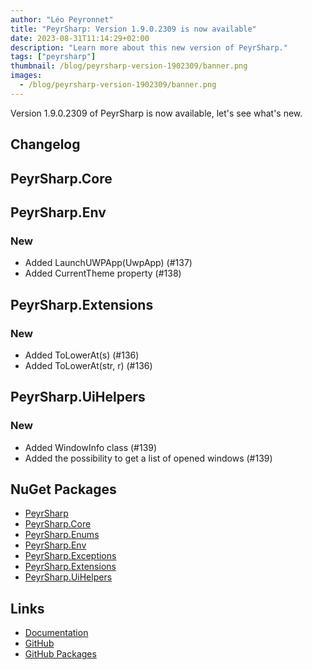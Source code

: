 ```yaml
---
author: "Léo Peyronnet"
title: "PeyrSharp: Version 1.9.0.2309 is now available"
date: 2023-08-31T11:14:29+02:00
description: "Learn more about this new version of PeyrSharp."
tags: ["peyrsharp"]
thumbnail: /blog/peyrsharp-version-1902309/banner.png
images:
  - /blog/peyrsharp-version-1902309/banner.png
---
```


Version 1.9.0.2309 of PeyrSharp is now available, let's see what's new.

## Changelog

## PeyrSharp.Core

## PeyrSharp.Env

### New

- Added LaunchUWPApp(UwpApp) (#137)
- Added CurrentTheme property (#138)

## PeyrSharp.Extensions

### New

- Added ToLowerAt(s) (#136)
- Added ToLowerAt(str, r) (#136)

## PeyrSharp.UiHelpers

### New

- Added WindowInfo class (#139)
- Added the possibility to get a list of opened windows (#139)

## NuGet Packages

- [PeyrSharp](https://www.nuget.org/packages/PeyrSharp)
- [PeyrSharp.Core](https://www.nuget.org/packages/PeyrSharp.Core/)
- [PeyrSharp.Enums](https://www.nuget.org/packages/PeyrSharp.Enums/)
- [PeyrSharp.Env](https://www.nuget.org/packages/PeyrSharp.Env/)
- [PeyrSharp.Exceptions](https://www.nuget.org/packages/PeyrSharp.Exceptions/)
- [PeyrSharp.Extensions](https://www.nuget.org/packages/PeyrSharp.Extensions/)
- [PeyrSharp.UiHelpers](https://www.nuget.org/packages/PeyrSharp.UiHelpers/)

## Links

- [Documentation](https://peyrsharp.leocorporation.dev/)
- [GitHub](https://github.com/DevyusCode/PeyrSharp)
- [GitHub Packages](https://github.com/orgs/DevyusCode/packages?repo_name=PeyrSharp)
